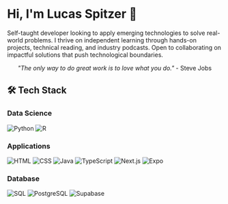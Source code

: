 # Hi, I'm Lucas Spitzer 👋

Self-taught developer looking to apply emerging technologies to solve real-world problems. I thrive on independent learning through hands-on projects, technical reading, and industry podcasts. Open to collaborating on impactful solutions that push technological boundaries.

<div align="center">
  
*"The only way to do great work is to love what you do."* - Steve Jobs

</div>

## 🛠️ Tech Stack

### Data Science
![Python](https://img.shields.io/badge/Python-3776AB?style=flat&logo=python&logoColor=FFD43B)
![R](https://img.shields.io/badge/R-276DC3?style=flat&logo=r&logoColor=white)

### Applications
![HTML](https://img.shields.io/badge/HTML5-E34F26?style=flat&logo=html5&logoColor=white)
![CSS](https://img.shields.io/badge/CSS3-1572B6?style=flat&logo=css3&logoColor=white)
![Java](https://img.shields.io/badge/Java-ED8B00?style=flat&logo=openjdk&logoColor=white)
![TypeScript](https://img.shields.io/badge/TypeScript-007ACC?style=flat&logo=typescript&logoColor=white)
![Next.js](https://img.shields.io/badge/Next.js-000000?style=flat&logo=next.js&logoColor=white)
![Expo](https://img.shields.io/badge/Expo-white?style=flat&logo=expo&logoColor=000000)

### Database
![SQL](https://img.shields.io/badge/SQL-003B57?style=flat&logo=sqlite&logoColor=white)
![PostgreSQL](https://img.shields.io/badge/PostgreSQL-316192?style=flat&logo=postgresql&logoColor=white)
![Supabase](https://img.shields.io/badge/Supabase-0E1E25?style=flat&logo=supabase&logoColor=3ECF8E)


